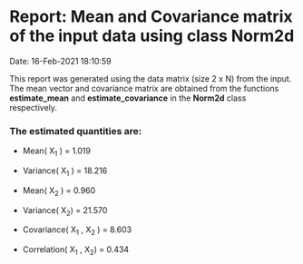 # Report: Mean and Covariance matrix of the input data using class Norm2d 

Date:                                                       16-Feb-2021 18:10:59  

This report was generated using the data matrix (size 2 x N) from the input. The mean vector and covariance matrix are obtained from the functions **estimate_mean** and **estimate_covariance** in the **Norm2d** class respectively.
### The estimated quantities are:
- Mean( X<sub>1</sub> ) = 1.019
- Variance( X<sub>1</sub> ) = 18.216 

- Mean( X<sub>2</sub> ) = 0.960
- Variance( X<sub>2</sub>) = 21.570 

- Covariance( X<sub>1</sub> , X<sub>2</sub> ) = 8.603 

- Correlation( X<sub>1</sub> , X<sub>2</sub>) = 0.434 
